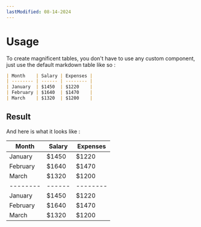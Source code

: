 ```yaml
---
lastModified: 08-14-2024
---
```



# Usage

To create magnificent tables, you don't have to use any custom component, just use the default markdown table like so :

```md
| Month    | Salary | Expenses |
| -------- | ------ | -------- |
| January  | $1450  | $1220    |
| February | $1640  | $1470    |
| March    | $1320  | $1200    |
```
## Result

And here is what it looks like :

| Month    | Salary | Expenses |
| -------- | ------ | -------- |
| January  | $1450  | $1220    |
| February | $1640  | $1470    |
| March    | $1320  | $1200    || Month    | Salary | Expenses |
| -------- | ------ | -------- |
| January  | $1450  | $1220    |
| February | $1640  | $1470    |
| March    | $1320  | $1200    |
